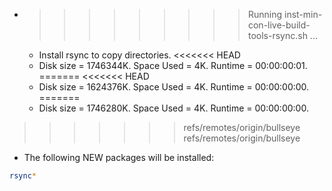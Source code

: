 * >>>>>>>>> Running inst-min-con-live-build-tools-rsync.sh ...
  * Install rsync to copy directories.
<<<<<<< HEAD
  * Disk size = 1746344K. Space Used = 4K. Runtime = 00:00:00:01.
=======
<<<<<<< HEAD
  * Disk size = 1624376K. Space Used = 4K. Runtime = 00:00:00:00.
=======
  * Disk size = 1746280K. Space Used = 4K. Runtime = 00:00:00:00.
>>>>>>> refs/remotes/origin/bullseye
>>>>>>> refs/remotes/origin/bullseye
  * The following NEW packages will be installed:
  ```bash
rsync*
  ```
